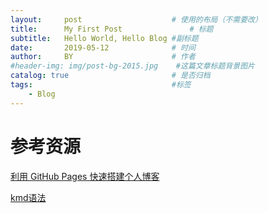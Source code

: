 ```yaml
---
layout:     post                    # 使用的布局（不需要改）
title:      My First Post               # 标题 
subtitle:   Hello World, Hello Blog #副标题
date:       2019-05-12              # 时间
author:     BY                      # 作者
#header-img: img/post-bg-2015.jpg    #这篇文章标题背景图片
catalog: true                       # 是否归档
tags:                               #标签
    - Blog
---
```




# 参考资源

[利用 GitHub Pages 快速搭建个人博客](<https://www.jianshu.com/p/e68fba58f75c>)



[kmd语法](<https://lowshi.com/blog/2018/04/markdown-syntax>)

